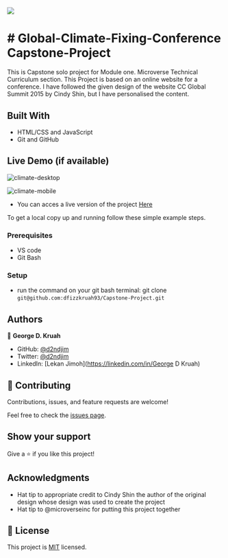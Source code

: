 # ![](https://img.shields.io/badge/Microverse-blueviolet)

# # Global-Climate-Fixing-Conference Capstone-Project

This is  Capstone solo project for Module one. Microverse Technical Curriculum section. This Project is based on an online website for a conference. I have followed the given design of the website CC Global Summit 2015 by Cindy Shin, but I have personalised the content.


## Built With

- HTML/CSS and JavaScript
- Git and GitHub

## Live Demo (if available)
![climate-desktop](https://user-images.githubusercontent.com/18019955/158822213-57608178-24c3-49f0-a597-86872de89729.png)

![climate-mobile](https://user-images.githubusercontent.com/18019955/158822340-203183fa-cd49-450b-8ba1-1efc6c23a76a.png)


- You can acces a live version of the project [Here]()

To get a local copy up and running follow these simple example steps.

### Prerequisites
- VS code
- Git Bash
### Setup
- run the command on your git bash terminal: git clone `git@github.com:dfizzkruah93/Capstone-Project.git`
## Authors

👤 **George D. Kruah**

- GitHub: [@d2ndjim](https://github.com/dfizzkruah93)
- Twitter: [@d2ndjim](https://twitter.com/DKruah)
- LinkedIn: [Lekan Jimoh](https://linkedin.com/in/George D Kruah)
## 🤝 Contributing
Contributions, issues, and feature requests are welcome!

Feel free to check the [issues page](../../issues/).

## Show your support

Give a ⭐️ if you like this project!

## Acknowledgments

- Hat tip to appropriate credit to Cindy Shin the author of the original design whose design was used to create the project
- Hat tip to @microverseinc for putting this project together
## 📝 License

This project is [MIT](./MIT.md) licensed.
